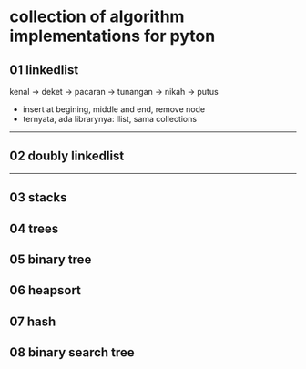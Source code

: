 # collection of algorithm implementations for pyton 

## 01 linkedlist 
kenal -> deket -> pacaran -> tunangan -> nikah 
                          -> putus
- insert at begining, middle and end, remove node
- ternyata, ada librarynya: llist, sama collections 
------
## 02 doubly linkedlist 

------
## 03 stacks 

## 04 trees

## 05 binary tree 

## 06 heapsort 

## 07 hash 

## 08 binary search tree
